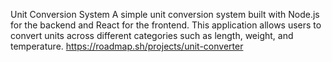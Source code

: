 Unit Conversion System
A simple unit conversion system built with Node.js for the backend and React for the frontend. This application allows users to convert units across different categories such as length, weight, and temperature.
https://roadmap.sh/projects/unit-converter
